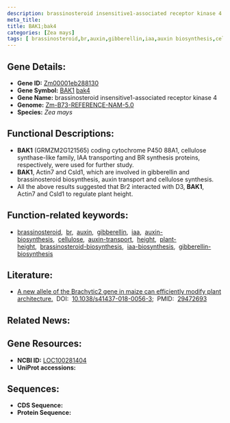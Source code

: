 ```yaml
---
description: brassinosteroid insensitive1-associated receptor kinase 4 ; Zm00001eb288130 ; Zea mays
meta_title:
title: BAK1;bak4
categories: [Zea mays]
tags: [ brassinosteroid,br,auxin,gibberellin,iaa,auxin biosynthesis,cellulose,auxin transport,height,plant height,brassinosteroid biosynthesis,iaa biosynthesis,gibberellin biosynthesis ]
---
```


## Gene Details:
- **Gene ID:**	[Zm00001eb288130](https://www.maizegdb.org/gene_center/gene/Zm00001eb288130)
- **Gene Symbol:** <u>BAK1</u>&nbsp;<u>bak4</u>
- **Gene Name:** brassinosteroid insensitive1-associated receptor kinase 4
- **Genome:** [Zm-B73-REFERENCE-NAM-5.0](https://www.maizegdb.org/genome/assembly/Zm-B73-REFERENCE-NAM-5.0)
- **Species:** *Zea mays*

## Functional Descriptions:
   - **BAK1** (GRMZM2G121565) coding cytochrome P450 88A1, cellulose synthase-like family, IAA transporting and BR synthesis proteins, respectively, were used for further study.
   - **BAK1**, Actin7 and Csld1, which are involved in gibberellin and brassinosteroid biosynthesis, auxin transport and cellulose synthesis.
   - All the above results suggested that Br2 interacted with D3, **BAK1**, Actin7 and Csld1 to regulate plant height.

## Function-related keywords:
- [brassinosteroid](/tags/brassinosteroid/),&nbsp;&nbsp;[br](/tags/br/),&nbsp;&nbsp;[auxin](/tags/auxin/),&nbsp;&nbsp;[gibberellin](/tags/gibberellin/),&nbsp;&nbsp;[iaa](/tags/iaa/),&nbsp;&nbsp;[auxin-biosynthesis](/tags/auxin-biosynthesis/),&nbsp;&nbsp;[cellulose](/tags/cellulose/),&nbsp;&nbsp;[auxin-transport](/tags/auxin-transport/),&nbsp;&nbsp;[height](/tags/height/),&nbsp;&nbsp;[plant-height](/tags/plant-height/),&nbsp;&nbsp;[brassinosteroid-biosynthesis](/tags/brassinosteroid-biosynthesis/),&nbsp;&nbsp;[iaa-biosynthesis](/tags/iaa-biosynthesis/),&nbsp;&nbsp;[gibberellin-biosynthesis](/tags/gibberellin-biosynthesis/)

## Literature:
   - [A new allele of the Brachytic2 gene in maize can efficiently modify plant architecture.]( https://www.nature.com/articles/s41437-018-0056-3)&nbsp;&nbsp;DOI:&nbsp;&nbsp;[10.1038/s41437-018-0056-3](https://www.nature.com/articles/s41437-018-0056-3);&nbsp;&nbsp;PMID:&nbsp;&nbsp;[29472693](https://pubmed.ncbi.nlm.nih.gov/29472693/)

## Related News:

## Gene Resources:
- **NCBI ID:** [LOC100281404](https://www.ncbi.nlm.nih.gov/gene/?term=LOC100281404)
- **UniProt accessions:** [](https://www.uniprot.org/uniprotkb//entry)



## Sequences:
- **CDS Sequence:**
- **Protein Sequence:**
